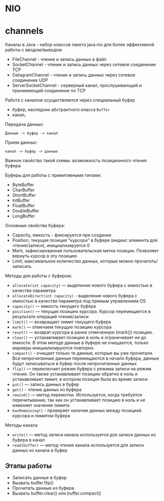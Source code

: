 # NIO
# channels

Каналы в Java - набор классов пакета java.nio для более эффективной работы с вводом/выводом

- FileChannel - чтение и запись данных в файл
- SocketChannel - чтение и запись данных через сетевое соединение TCP
- DatagramChannel - чтение и запись данных через сетевое соединение UDP
- ServerSocketChannel - серверный канал, прослушивающий и принимающий соединение по TCP

Работа с каналом осуществляется через специальный буфер

- буфер, наследник абстрактного класса `Buffer`
- канал, 

Передача данных:
```
Данные -> буфер -> канал
```

Прием данных:
```
канал -> буфер -> данные
```

Важное свойство такой схемы: возможность позиционного чтения буфера

Буферы для работы с примитивными типами:
- ByteBuffer
- CharBuffer
- ShortBuffer
- IntBuffer
- FloatBuffer
- DoubleBuffer
- LongBuffer

Основные свойства буфера:
- Capacity, емкость - фиксируется при создании
- Position, текущая позиция "курсора" в буфере (индекс элемента для чтения/записи), инициализируется 0
- Mark, зафиксированная пользовательская метка позиции. Позволяет вернуть курсор в эту позицию
- Limit, максимальное количество данных, которые можно прочитать/записать

Методы для работы с буфером:
- `allocate(int capacity)` — выделение нового буфера с емкостью в качестве параметра
- `allocateDirect(int capacity)` - выделение нового буфера с емкостью в качестве параметра под прямым управлением OS
- `capacity()` — емкость текущего буфера
- `position()` — текущая позицию курсора. Курсор перемещается в результате операций чтения/записи
- `limit()` — возвращает лимит текущего буфера
- `mark()` — отмечаем текущую позицию курсора
- `reset()` — возврат курсора в ранее отмеченную (mark()) позицию.
- `clear()` — устанавливает позицию в ноль и ограничивает ее до емкости. В этом методе данные в буфере не очищаются, только маркеры инициализируются повторно.
- `compact()` - очищает только те данные, которые вы уже прочитали. Все непрочитанные данные перемещаются в начало буфера, 
   данные будут записываться в буфер после непрочитанных данных
- `flip()` — переключает режим буфера с режима записи на режим чтения. 
   Он также устанавливает позицию обратно в ноль и устанавливает лимит, в котором позиция была во время записи.
- `put()` — запись данных в буфер
- `get()` - чтение данных из буфера
- `rewind()` — метод перемотки. Используется, когда требуется перечитывание, 
   так как он устанавливает позицию в ноль и не изменяет значение лимита
- `hasRemaining()` - проверяет наличие данных между позицией курсора и лимитом буфера

Методы канала
- `write()` — метод записи канала используется для записи данных из буфера в канал
- `read(buffer)` — метод чтения канала используется для записи данных из канала в буфер

## Этапы работы

- Записать данные в буфер
- Вызвать buffer.flip()
- Прочитать данные из буфера
- Вызвать buffer.clear() или buffer.compact()